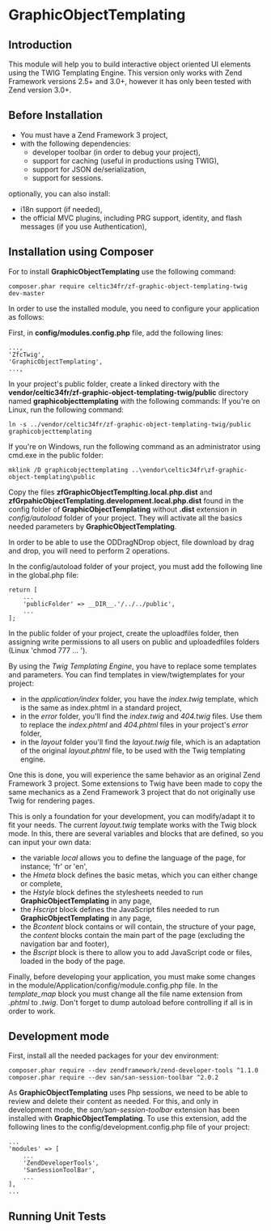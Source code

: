 # GraphicObjectTemplating

## Introduction

This module will help you to build interactive object oriented UI elements using the TWIG Templating Engine. This version only works with Zend Framework versions 2.5+ and 3.0+, however it has only been tested with Zend version 3.0+.

## Before Installation ##

* You must have a Zend Framework 3 project,
* with the following dependencies:
    * developer toolbar (in order to debug your project),
    * support for caching (useful in productions using TWIG),
    * support for JSON de/serialization,
    * support for sessions.

optionally, you can also install:
* i18n support (if needed),
* the official MVC plugins, including PRG support, identity, and flash messages (if you use Authentication),

## Installation using Composer

For to install **GraphicObjectTemplating** use the following command:

    composer.phar require celtic34fr/zf-graphic-object-templating-twig dev-master

In order to use the installed module, you need to configure your application as follows:

First, in **config/modules.config.php** file, add the following lines:

    ...,
    'ZfcTwig',
    'GraphicObjectTemplating',
    ...,

In your project's public folder, create a linked directory with the **vendor/celtic34fr/zf-graphic-object-templating-twig/public** directory named **graphicobjecttemplating** with the following commands:
If you're on Linux, run the following command:

    ln -s ../vendor/celtic34fr/zf-graphic-object-templating-twig/public graphicobjecttemplating

If you're on Windows, run the following command as an administrator using cmd.exe in the public folder:

    mklink /D graphicobjecttemplating ..\vendor\celtic34fr\zf-graphic-object-templating\public

Copy the files **zfGraphicObjectTemplting.local.php.dist** and **zfGrpahicObjectTemplating.development.local.php.dist** found in the config folder of **GraphicObjectTemplating** without **.dist** extension in *config/autoload* folder of your project.
They will activate all the basics needed parameters by **GraphicObjectTemplating**. 

In order to be able to use the ODDragNDrop object, file download by drag and drop, you will need to perform 2 operations.

In the config/autoload folder of your project, you must add the following line in the global.php file:

    return [
        ...
        'publicFolder' => __DIR__.'/../../public',
        ...
    ];
    
In the public folder of your project, create the uploadfiles folder, then assigning write permissions to all users on public and uploadedfiles folders (Linux 'chmod 777 ... ').

By using the *Twig Templating Engine*, you have to replace some templates and parameters. You can find templates in view/twigtemplates for your project:
* in the *application/index* folder, you have the *index.twig* template, which is the same as index.phtml in a standard project,
* in the *error* folder, you'll find the *index.twig* and *404.twig* files. Use them to replace the *index.phtml* and *404.phtml* files in your project's *error* folder,
* in the *layout* folder you'll find the *layout.twig* file, which is an adaptation of the original *layout.phtml* file, to be used with the Twig templating engine.

One this is done, you will experience the same behavior as an original Zend Framework 3 project. Some extensions to Twig have been made to copy the same mechanics as a Zend Framework 3 project that do not originally use Twig for rendering pages.

This is only a foundation for your development, you can modify/adapt it to fit your needs. The current *layout.twig* template works with the Twig block mode. In this, there are several variables and blocks that are defined, so you can input your own data:
* the variable *local* allows you to define the language of the page, for instance; 'fr' or 'en',
* the *Hmeta* block defines the basic metas, which you can either change or complete,
* the *Hstyle* block defines the stylesheets needed to run **GraphicObjectTemplating** in any page,
* the *Hscript* block defines the JavaScript files needed to run **GraphicObjectTemplating** in any page,
* the *Bcontent* block contains or will contain, the structure of your page, the *content* blocks contain the main part of the page (excluding the navigation bar and footer),
* the *Bscript* block is there to allow you to add JavaScript code or files, loaded in the body of the page.

Finally, before developing your application, you must make some changes in the module/Application/config/module.config.php file. In the *template_map* block you must change all the file name extension from *.phtml* to *.twig*. Don't forget to dump autoload before controlling if all is in order to work.

## Development mode

First, install all the needed packages for your dev environment:

    composer.phar require --dev zendframework/zend-developer-tools ^1.1.0
    composer.phar require --dev san/san-session-toolbar ^2.0.2

As **GraphicObjectTemplating** uses Php sessions, we need to be able to review and delete their content as needed. For this, and only in development mode, the *san/san-session-toolbar* extension has been installed with **GraphicObjectTemplating**.
To use this extension, add the following lines to the config/development.config.php file of your project:

    ...
    'modules' => [
        ...
        'ZendDeveloperTools',
        'SanSessionToolBar',
        ...
    ],
    ...

## Running Unit Tests
